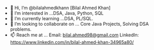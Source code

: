 - 👋 Hi, I’m @bilalahmedkhann [Bilal Ahmed Khan]
- 👀 I’m interested in ...DSA, Java, Python, SQL
- 🌱 I’m currently learning ...DSA, PL/SQL.
- 💞️ I’m looking to collaborate on ... Core Java Projects, Solving DSA problems.
- 📫 Reach me at ... Email: bilal.ahmed98@gmail.com
     LinkedIn: https://www.linkedin.com/in/bilal-ahmed-khan-34965a80/

<!---
bilalahmedkhann/bilalahmedkhann is a ✨ special ✨ repository because its `README.md` (this file) appears on your GitHub profile.
You can click the Preview link to take a look at your changes.
--->
